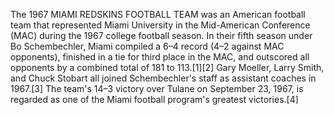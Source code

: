 The 1967 MIAMI REDSKINS FOOTBALL TEAM was an American football team that represented Miami University in the Mid-American Conference (MAC) during the 1967 college football season. In their fifth season under Bo Schembechler, Miami compiled a 6–4 record (4–2 against MAC opponents), finished in a tie for third place in the MAC, and outscored all opponents by a combined total of 181 to 113.[1][2] Gary Moeller, Larry Smith, and Chuck Stobart all joined Schembechler's staff as assistant coaches in 1967.[3] The team's 14–3 victory over Tulane on September 23, 1967, is regarded as one of the Miami football program's greatest victories.[4]
